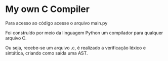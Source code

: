 # My own C Compiler

Para acesso ao código acesse o arquivo main.py

Foi construído por meio da linguagem Python um compilador para qualquer arquivo C. 

Ou seja, recebe-se um arquivo .c, é realizado a verificação léxico e sintática, criando como saída uma AST.
